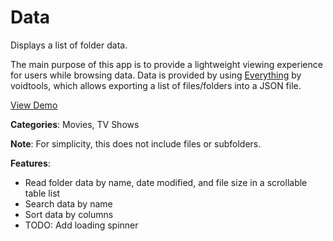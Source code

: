 # Data

Displays a list of folder data.

The main purpose of this app is to provide a lightweight viewing experience for users while browsing data.
Data is provided by using [Everything](https://www.voidtools.com/) by voidtools, which allows exporting a list of files/folders into a JSON file.

[View Demo](https://redraptor10.github.io/data/)

**Categories**: Movies, TV Shows

**Note**: For simplicity, this does not include files or subfolders.

**Features**:
- Read folder data by name, date modified, and file size in a scrollable table list
- Search data by name
- Sort data by columns
- TODO: Add loading spinner
